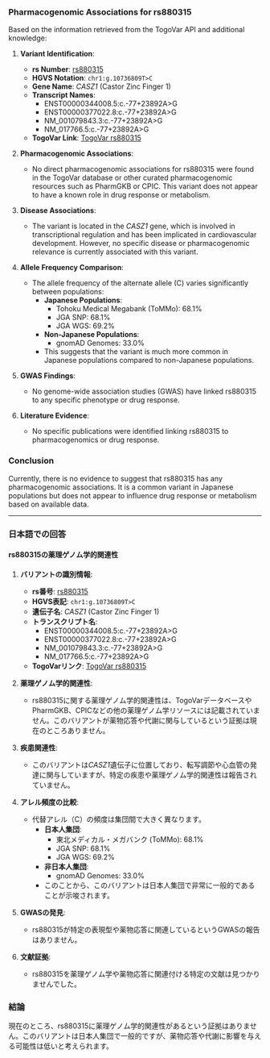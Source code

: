 ### Pharmacogenomic Associations for rs880315

Based on the information retrieved from the TogoVar API and additional knowledge:

1. **Variant Identification**:
   - **rs Number**: [rs880315](https://identifiers.org/dbsnp/rs880315)
   - **HGVS Notation**: `chr1:g.10736809T>C`
   - **Gene Name**: *CASZ1* (Castor Zinc Finger 1)
   - **Transcript Names**:
     - ENST00000344008.5:c.-77+23892A>G
     - ENST00000377022.8:c.-77+23892A>G
     - NM_001079843.3:c.-77+23892A>G
     - NM_017766.5:c.-77+23892A>G
   - **TogoVar Link**: [TogoVar rs880315](https://togovar.org/variant/tgv344062)

2. **Pharmacogenomic Associations**:
   - No direct pharmacogenomic associations for rs880315 were found in the TogoVar database or other curated pharmacogenomic resources such as PharmGKB or CPIC. This variant does not appear to have a known role in drug response or metabolism.

3. **Disease Associations**:
   - The variant is located in the *CASZ1* gene, which is involved in transcriptional regulation and has been implicated in cardiovascular development. However, no specific disease or pharmacogenomic relevance is currently associated with this variant.

4. **Allele Frequency Comparison**:
   - The allele frequency of the alternate allele (C) varies significantly between populations:
     - **Japanese Populations**:
       - Tohoku Medical Megabank (ToMMo): 68.1%
       - JGA SNP: 68.1%
       - JGA WGS: 69.2%
     - **Non-Japanese Populations**:
       - gnomAD Genomes: 33.0%
     - This suggests that the variant is much more common in Japanese populations compared to non-Japanese populations.

5. **GWAS Findings**:
   - No genome-wide association studies (GWAS) have linked rs880315 to any specific phenotype or drug response.

6. **Literature Evidence**:
   - No specific publications were identified linking rs880315 to pharmacogenomics or drug response.

### Conclusion
Currently, there is no evidence to suggest that rs880315 has any pharmacogenomic associations. It is a common variant in Japanese populations but does not appear to influence drug response or metabolism based on available data.

---

### 日本語での回答

#### rs880315の薬理ゲノム学的関連性

1. **バリアントの識別情報**:
   - **rs番号**: [rs880315](https://identifiers.org/dbsnp/rs880315)
   - **HGVS表記**: `chr1:g.10736809T>C`
   - **遺伝子名**: *CASZ1* (Castor Zinc Finger 1)
   - **トランスクリプト名**:
     - ENST00000344008.5:c.-77+23892A>G
     - ENST00000377022.8:c.-77+23892A>G
     - NM_001079843.3:c.-77+23892A>G
     - NM_017766.5:c.-77+23892A>G
   - **TogoVarリンク**: [TogoVar rs880315](https://togovar.org/variant/tgv344062)

2. **薬理ゲノム学的関連性**:
   - rs880315に関する薬理ゲノム学的関連性は、TogoVarデータベースやPharmGKB、CPICなどの他の薬理ゲノム学リソースには記載されていません。このバリアントが薬物応答や代謝に関与しているという証拠は現在のところありません。

3. **疾患関連性**:
   - このバリアントは*CASZ1*遺伝子に位置しており、転写調節や心血管の発達に関与していますが、特定の疾患や薬理ゲノム学的関連性は報告されていません。

4. **アレル頻度の比較**:
   - 代替アレル（C）の頻度は集団間で大きく異なります。
     - **日本人集団**:
       - 東北メディカル・メガバンク (ToMMo): 68.1%
       - JGA SNP: 68.1%
       - JGA WGS: 69.2%
     - **非日本人集団**:
       - gnomAD Genomes: 33.0%
     - このことから、このバリアントは日本人集団で非常に一般的であることが示唆されます。

5. **GWASの発見**:
   - rs880315が特定の表現型や薬物応答に関連しているというGWASの報告はありません。

6. **文献証拠**:
   - rs880315を薬理ゲノム学や薬物応答に関連付ける特定の文献は見つかりませんでした。

### 結論
現在のところ、rs880315に薬理ゲノム学的関連性があるという証拠はありません。このバリアントは日本人集団で一般的ですが、薬物応答や代謝に影響を与える可能性は低いと考えられます。